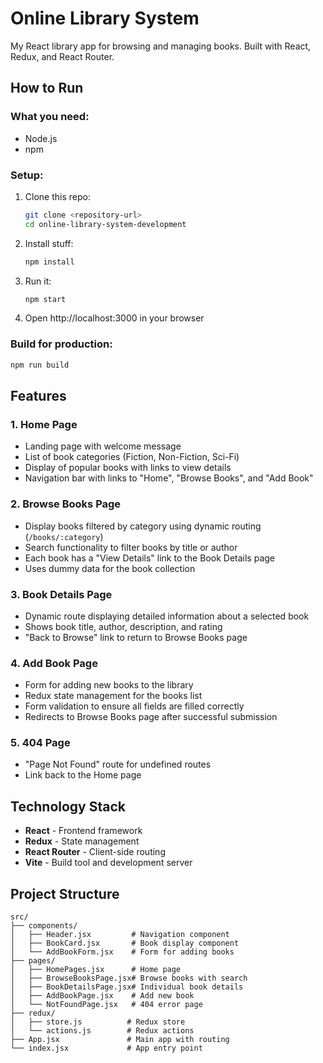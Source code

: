 # Online Library System

My React library app for browsing and managing books. Built with React, Redux, and React Router.

## How to Run

### What you need:
- Node.js
- npm

### Setup:

1. Clone this repo:
   ```bash
   git clone <repository-url>
   cd online-library-system-development
   ```

2. Install stuff:
   ```bash
   npm install
   ```

3. Run it:
   ```bash
   npm start
   ```

4. Open http://localhost:3000 in your browser

### Build for production:
```bash
npm run build
```

## Features

### 1. Home Page
- Landing page with welcome message
- List of book categories (Fiction, Non-Fiction, Sci-Fi)
- Display of popular books with links to view details
- Navigation bar with links to "Home", "Browse Books", and "Add Book"

### 2. Browse Books Page
- Display books filtered by category using dynamic routing (`/books/:category`)
- Search functionality to filter books by title or author
- Each book has a "View Details" link to the Book Details page
- Uses dummy data for the book collection

### 3. Book Details Page
- Dynamic route displaying detailed information about a selected book
- Shows book title, author, description, and rating
- "Back to Browse" link to return to Browse Books page

### 4. Add Book Page
- Form for adding new books to the library
- Redux state management for the books list
- Form validation to ensure all fields are filled correctly
- Redirects to Browse Books page after successful submission

### 5. 404 Page
- "Page Not Found" route for undefined routes
- Link back to the Home page

## Technology Stack

- **React** - Frontend framework
- **Redux** - State management
- **React Router** - Client-side routing
- **Vite** - Build tool and development server

## Project Structure

```
src/
├── components/
│   ├── Header.jsx         # Navigation component
│   ├── BookCard.jsx       # Book display component
│   └── AddBookForm.jsx    # Form for adding books
├── pages/
│   ├── HomePages.jsx      # Home page
│   ├── BrowseBooksPage.jsx# Browse books with search
│   ├── BookDetailsPage.jsx# Individual book details
│   ├── AddBookPage.jsx    # Add new book
│   └── NotFoundPage.jsx   # 404 error page
├── redux/
│   ├── store.js          # Redux store
│   └── actions.js        # Redux actions
├── App.jsx               # Main app with routing
└── index.jsx             # App entry point
```
